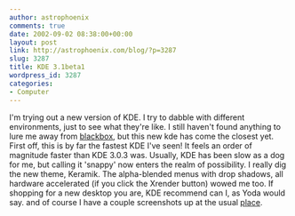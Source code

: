 ```yaml
---
author: astrophoenix
comments: true
date: 2002-09-02 08:38:00+00:00
layout: post
link: http://astrophoenix.com/blog/?p=3287
slug: 3287
title: KDE 3.1beta1
wordpress_id: 3287
categories:
- Computer
---
```


I'm trying out a new version of KDE. I try to dabble with different environments, just to see what they're like. I still haven't found anything to lure me away from [blackbox](http://blackboxwm.sourceforge.net/), but this new kde has come the closest yet.  First off, this is by far the fastest KDE I've seen! It feels an order of magnitude faster than KDE 3.0.3 was. Usually, KDE has been slow as a dog for me, but calling it 'snappy' now enters the realm of possibility.  I really dig the new theme, Keramik. The alpha-blended menus with drop shadows, all hardware accelerated (if you click the Xrender button) wowed me too.  If shopping for a new desktop you are, KDE recommend can I, as Yoda would say.  and of course I have a couple screenshots up at the usual [place](http://www.desertsol.com/~kevin/screens).
